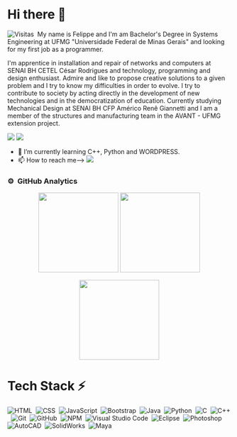 # Hi there 👋
![Visitas](https://visitor-badge.glitch.me/badge?page_id=FelippeVelosoMarinho.FelippeVelosoMarinho)&nbsp;
My name is Felippe and I'm am Bachelor's Degree in Systems Engineering at UFMG "Universidade Federal de Minas Gerais" and looking for my first job 
as a programmer.

I'm apprentice in installation and repair of networks and computers at SENAI BH CETEL César Rodrigues and technology, programming and design enthusiast. Admire and like to propose creative solutions to a given problem and I try to know my difficulties in order to evolve. I try to contribute to society by acting directly in the development of new technologies and in the democratization of education.
Currently studying Mechanical Design at SENAI BH CFP Américo Renê Giannetti and I am a member of the structures and manufacturing team in the AVANT - UFMG extension project.

[<img src="https://img.shields.io/badge/linkedin-%230077B5.svg?&style=for-the-badge&logo=linkedin&logoColor=white" />](https://www.linkedin.com/in/felippe-veloso-marinho-8266a01a0/) [<img src = "https://img.shields.io/badge/instagram-%23E4405F.svg?&style=for-the-badge&logo=instagram&logoColor=white">](https://www.instagram.com/fileppe_voleso_miranho/)
  
- 🌱 I’m currently learning C++, Python and WORDPRESS.
- 📫 How to reach me--> 
<a href="mailto:felippe.veloso15@gmail.com"><img src="https://img.shields.io/badge/-felippe.veloso15@gmail.com-D14836?style=flat&logo=Gmail&logoColor=whitee"/></a>

 ### ⚙️ &nbsp;GitHub Analytics

<!--
**FelippeVelosoMarinho/FelippeVelosoMarinho** is a ✨ _special_ ✨ repository because its `README.md` (this file) appears on your GitHub profile.
-->
<p align="center">
  <div align="center">
    <img height="180em" src="https://github-readme-stats.vercel.app/api/top-langs/?username=FelippeVelosoMarinho&layout=compact&theme=algolia" style="max-width: 100%;"/>
   <img height="180em" src="https://github-readme-stats-eight-theta.vercel.app/api/top-langs/?username=FelippeVelosoMarinho&layout=compact&langs_count=8&theme=algolia" style="max-width: 50%;"/>
  </div>  
</p>

<p align="center">
<a href="https://github.com/FelippeVelosoMarinho">
<div>
  <div align="center">
    <img height="180em" src="https://github-readme-stats-eight-theta.vercel.app/api?username=FelippeVelosoMarinho&show_icons=true&theme=algolia&include_all_commits=true&count_private=true" style="max-width: 50%;"/>
</div>
</a>
</p>

# Tech Stack ⚡ 
![HTML](https://img.shields.io/badge/-HTML-05122A?style=flat&logo=HTML5)&nbsp;
![CSS](https://img.shields.io/badge/-CSS-05122A?style=flat&logo=CSS3&logoColor=1572B6)&nbsp;
![JavaScript](https://img.shields.io/badge/-JavaScript-05122A?style=flat&logo=javascript)&nbsp;
![Bootstrap](https://img.shields.io/badge/-Bootstrap-05122A?style=flat&logo=bootstrap&logoColor=563D7C)&nbsp;
![Java](https://img.shields.io/badge/-Java-05122A?style=flat&logo=Java&logoColor=FFA518)&nbsp;
![Python](https://img.shields.io/badge/-Python-05122A?style=flat&logo=python)&nbsp;
![C](https://img.shields.io/badge/-C-05122A?style=flat&logo=C&logoColor=A8B9CC)&nbsp;
![C++](https://img.shields.io/badge/-C++-05122A?style=flat&logo=C%2B%2B&logoColor=00599C)&nbsp;
![Git](https://img.shields.io/badge/-Git-05122A?style=flat&logo=git)&nbsp;
![GitHub](https://img.shields.io/badge/-GitHub-05122A?style=flat&logo=github)&nbsp;
![NPM](https://img.shields.io/badge/-NPM-CB3837?style=flat-square&logo=NPM&logoColor=white)&nbsp;
![Visual Studio Code](https://img.shields.io/badge/-Visual%20Studio%20Code-05122A?style=flat&logo=visual-studio-code&logoColor=007ACC)&nbsp;
![Eclipse](https://img.shields.io/badge/-Eclipse-05122A?style=flat&logo=eclipse-ide&logoColor=2C2255)&nbsp;
![Photoshop](https://img.shields.io/badge/-Photoshop-05122A?style=flat&logo=adobe-photoshop)&nbsp; 
![AutoCAD](https://img.shields.io/badge/-AutoCAD-05122A?style=flat&logo=Autodesk)&nbsp;
![SolidWorks](https://img.shields.io/badge/-SolidWorks-05122A?style=flat&logo=SolidWorks)&nbsp;
![Maya](https://img.shields.io/badge/-Maya-05122A?style=flat&logo=Autodesk)&nbsp;
